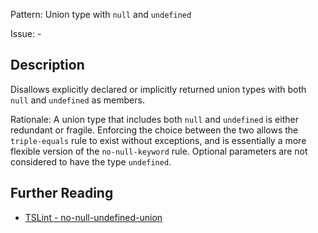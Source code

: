Pattern: Union type with `null` and `undefined`

Issue: -

## Description

Disallows explicitly declared or implicitly returned union types with both `null` and `undefined` as members.  
  
Rationale: A union type that includes both `null` and `undefined` is either redundant or fragile. Enforcing the choice between the two allows the `triple-equals` rule to exist without exceptions, and is essentially a more flexible version of the `no-null-keyword` rule. Optional parameters are not considered to have the type `undefined`.

## Further Reading

* [TSLint - no-null-undefined-union](https://palantir.github.io/tslint/rules/no-null-undefined-union)